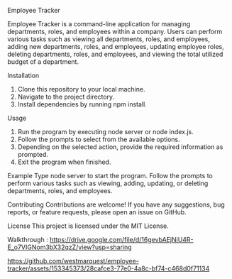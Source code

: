 Employee Tracker

Employee Tracker is a command-line application for managing departments, roles, and employees within a company. Users can perform various tasks such as viewing all departments, roles, and employees, adding new departments, roles, and employees, updating employee roles, deleting departments, roles, and employees, and viewing the total utilized budget of a department.

Installation
1. Clone this repository to your local machine.
2. Navigate to the project directory.
3. Install dependencies by running npm install.

Usage
1. Run the program by executing node server or node index.js.
2. Follow the prompts to select from the available options.
3. Depending on the selected action, provide the required information as prompted.
4. Exit the program when finished.

Example
Type node server to start the program. Follow the prompts to perform various tasks such as viewing, adding, updating, or deleting departments, roles, and employees.

Contributing
Contributions are welcome! If you have any suggestions, bug reports, or feature requests, please open an issue on GitHub.

License
This project is licensed under the MIT License.


Walkthrough : https://drive.google.com/file/d/16gevbAEjNiU4R-E_o7VIGNom3bX32qzZ/view?usp=sharing



https://github.com/westmarquest/employee-tracker/assets/153345373/28cafce3-77e0-4a8c-bf74-c468d0f71134

